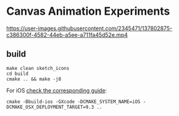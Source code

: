 # Canvas Animation Experiments

https://user-images.githubusercontent.com/2345471/137802875-c386300f-4582-44eb-a5ee-a711fa45d52e.mp4

## build

```
make clean sketch_icons
cd build
cmake .. && make -j8
```

For iOS [check the corresponding guide](https://github.com/juce-framework/JUCE/blob/master/docs/CMake%20API.md):

```
cmake -Bbuild-ios -GXcode -DCMAKE_SYSTEM_NAME=iOS -DCMAKE_OSX_DEPLOYMENT_TARGET=9.3 ..
```
